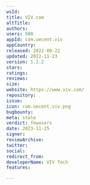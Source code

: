 ```yaml
---
wsId: 
title: VIV.com
altTitle: 
authors: 
users: 500
appId: com.uecent.viv
appCountry: 
released: 2022-09-22
updated: 2022-11-23
version: 1.2.2
stars: 
ratings: 
reviews: 
size: 
website: https://www.viv.com/
repository: 
issue: 
icon: com.uecent.viv.png
bugbounty: 
meta: stale
verdict: fewusers
date: 2023-11-25
signer: 
reviewArchive: 
twitter: 
social: 
redirect_from: 
developerName: VIV Tech
features: 

---
```


